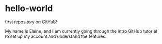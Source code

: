 # hello-world
first repository on GitHub!

My name is Elaine, and I am currently going through the intro GitHub tutorial to set up my account and understand the features.
